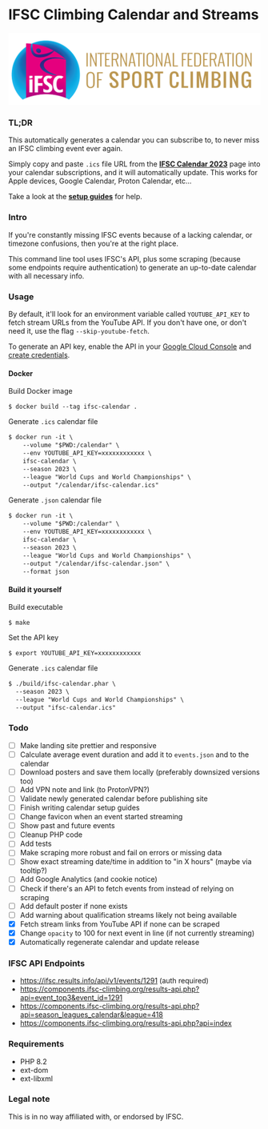 # IFSC Climbing Calendar and Streams

![ifsc-logo](resources/images/ifsc-logo.png)

### TL;DR
This automatically generates a calendar you can subscribe to, to never miss an IFSC climbing event ever again.

Simply copy and paste `.ics` file URL from the **[IFSC Calendar 2023](https://ifsc.stream/)** page into your
calendar subscriptions, and it will automatically update. This works for Apple devices, Google Calendar,
Proton Calendar, etc...

Take a look at the **[setup guides](https://github.com/nicoSWD/ifsc-calendar/wiki)** for help.

### Intro
If you're constantly missing IFSC events because of a lacking calendar, or timezone confusions,
then you're at the right place.

This command line tool uses IFSC's API, plus some scraping (because some endpoints require 
authentication) to generate an up-to-date calendar with all necessary info.

### Usage
By default, it'll look for an environment variable called `YOUTUBE_API_KEY` to fetch stream URLs from the YouTube
API. If you don't have one, or don't need it, use the flag `--skip-youtube-fetch`.

To generate an API key, enable the API in your [Google Cloud Console](https://console.cloud.google.com/apis/api/youtube.googleapis.com/)
and [create credentials](https://console.cloud.google.com/apis/credentials).

#### Docker
Build Docker image
```shell
$ docker build --tag ifsc-calendar .
```
Generate `.ics` calendar file
```shell
$ docker run -it \
    --volume "$PWD:/calendar" \
    --env YOUTUBE_API_KEY=xxxxxxxxxxxx \
    ifsc-calendar \
    --season 2023 \
    --league "World Cups and World Championships" \
    --output "/calendar/ifsc-calendar.ics"
```

Generate `.json` calendar file
```shell
$ docker run -it \
    --volume "$PWD:/calendar" \
    --env YOUTUBE_API_KEY=xxxxxxxxxxxx \
    ifsc-calendar \
    --season 2023 \
    --league "World Cups and World Championships" \
    --output "/calendar/ifsc-calendar.json" \
    --format json
```

#### Build it yourself
Build executable
```shell
$ make
```
Set the API key
```shell
$ export YOUTUBE_API_KEY=xxxxxxxxxxxx
```
Generate `.ics` calendar file
```
$ ./build/ifsc-calendar.phar \
  --season 2023 \
  --league "World Cups and World Championships" \
  --output "ifsc-calendar.ics"
```

### Todo
 - [ ] Make landing site prettier and responsive
 - [ ] Calculate average event duration and add it to `events.json` and to the calendar
 - [ ] Download posters and save them locally (preferably downsized versions too)
 - [ ] Add VPN note and link (to ProtonVPN?)
 - [ ] Validate newly generated calendar before publishing site
 - [ ] Finish writing calendar setup guides
 - [ ] Change favicon when an event started streaming
 - [ ] Show past and future events
 - [ ] Cleanup PHP code
 - [ ] Add tests
 - [ ] Make scraping more robust and fail on errors or missing data
 - [ ] Show exact streaming date/time in addition to "in X hours" (maybe via tooltip?)
 - [ ] Add Google Analytics (and cookie notice)
 - [ ] Check if there's an API to fetch events from instead of relying on scraping
 - [ ] Add default poster if none exists
 - [ ] Add warning about qualification streams likely not being available
 - [x] Fetch stream links from YouTube API if none can be scraped
 - [x] Change `opacity` to 100 for next event in line (if not currently streaming)
 - [x] Automatically regenerate calendar and update release

### IFSC API Endpoints
 - https://ifsc.results.info/api/v1/events/1291 (auth required)
 - https://components.ifsc-climbing.org/results-api.php?api=event_top3&event_id=1291
 - https://components.ifsc-climbing.org/results-api.php?api=season_leagues_calendar&league=418
 - https://components.ifsc-climbing.org/results-api.php?api=index

### Requirements
- PHP 8.2
- ext-dom
- ext-libxml

### Legal note
This is in no way affiliated with, or endorsed by IFSC.
